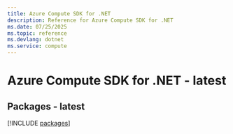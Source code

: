 ```yaml
---
title: Azure Compute SDK for .NET
description: Reference for Azure Compute SDK for .NET
ms.date: 07/25/2025
ms.topic: reference
ms.devlang: dotnet
ms.service: compute
---
```

# Azure Compute SDK for .NET - latest
## Packages - latest
[!INCLUDE [packages](compute-index.md)]